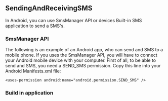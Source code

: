 ## SendingAndReceivingSMS

In Android, you can use SmsManager API or devices Built-in SMS application to send a SMS's.

### SmsManager API
The following is an example of an Android app, who can send and SMS to a mobile phone.
If you uses the SmsManager API, you will have to connect your Android mobile device with your computer.
First of all, to be able to send and SMS, you need a  SEND_SMS permission.
Copy this line into your Android Manifests.xml file:

    <uses-permission android:name="android.permission.SEND_SMS" />

### Build in application
